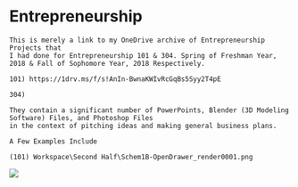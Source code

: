 # Entrepreneurship

	This is merely a link to my OneDrive archive of Entrepreneurship Projects that
	I had done for Entrepreneurship 101 & 304. Spring of Freshman Year, 2018 & Fall of Sophomore Year, 2018 Respectively.
	
	101) https://1drv.ms/f/s!AnIn-BwnaKWIvRcGqBs5Syy2T4pE
	
	304) 

	They contain a significant number of PowerPoints, Blender (3D Modeling Software) Files, and Photoshop Files 
	in the context of pitching ideas and making general business plans.
	
	A Few Examples Include
	
	(101) Workspace\Second Half\Schem1B-OpenDrawer_render0001.png
<img src="https://502alg.bn.files.1drv.com/y4mdXjlD0jyuvzBaLNguJXW9lRIgNCcjcLbeBxeNBkhCsdX4pjLcJtFEIuFEgprlZJyIEXKlkxvys2JT3ZC-umXV8mvL3hR7jzGOw3zMR2wO7NImWYkEZGH-wruhqb8le4PvyHxXO8zckWw9YPOE3wzmv_LNOziUSqZ5HYxqgDohw69hL6Eoavh_Q8Am_24urjKa8RGQJEBR7KtxO11xZMoNg/Schem1B-OpenDrawer_render0001_RESIZE.png?psid=1" >
